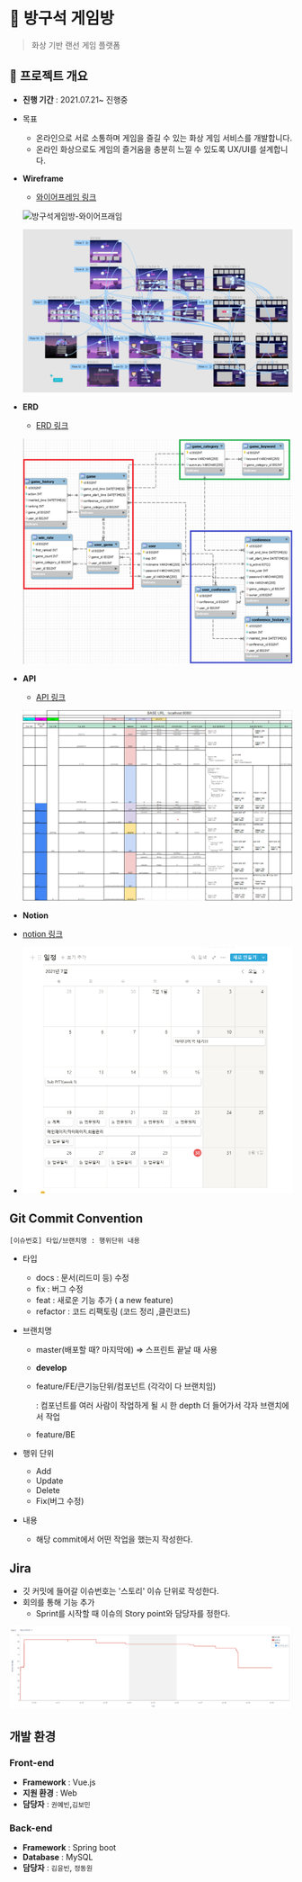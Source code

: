 # 🎈 방구석 게임방

> 화상 기반 랜선 게임 플랫폼 



## 📆 프로젝트 개요 

- **진행 기간** : 2021.07.21~ 진행중
- 목표
  - 온라인으로 서로 소통하며 게임을 즐길 수 있는 화상 게임 서비스를 개발합니다. 
  - 온라인 화상으로도 게임의 즐거움을 충분히 느낄 수 있도록 UX/UI를 설계합니다.



- **Wireframe**
  
  - [와이어프레임 링크](https://www.figma.com/file/baTkJLA1PJCApXCzz7GJdZ/방구석게임방?node-id=0%3A1) 
  
  ![방구석게임방-와이어프래임](README.assets/방구석게임방_와이어프레임.gif)
  
  ![image-20210730101432568](README.assets/image-20210730101432568.png)
  
  


- **ERD**

	- [ERD 링크](https://www.erdcloud.com/d/i2m7SoQ4TDpcjARp3)
	
	![image-20210730002623867](README.assets/image-20210730002623867.png)


- **API** 

	- [API 링크](https://docs.google.com/spreadsheets/d/1Hv3eXslcOPa4mkrRWPYeclXQUAdBnyGK2AVYatX1-eU/edit#gid=1154573824)
	
	![image-20210730101522727](README.assets/image-20210730101522727.png)

- **Notion**

- [notion 링크](https://spangle-dive-0b6.notion.site/36b6e17ba1a346d5a94bb6e3292e1268?v=ff7c138d2781458b889691b19d78bb6f)

- ![image-20210730003525462](README.assets/image-20210730003525462.png)







## Git Commit Convention

```
[이슈번호] 타입/브랜치명 : 행위단위 내용
```

- 타입

  - docs : 문서(리드미 등) 수정
  - fix : 버그 수정
  - feat : 새로운 기능 추가 ( a new feature)
  - refactor : 코드 리팩토링 (코드 정리 ,클린코드)

- 브랜치명

  - master(배포할 때? 마지막에) => 스프린트 끝날 때 사용

  - **develop**

  - feature/FE/큰기능단위/컴포넌트 (각각이 다 브랜치임)

    : 컴포넌트를 여러 사람이 작업하게 될 시 한 depth 더 들어가서 각자 브랜치에서 작업

  - feature/BE

- 행위 단위

  - Add
  - Update
  - Delete
  - Fix(버그 수정)

- 내용

  - 해당 commit에서 어떤 작업을 했는지 작성한다.

## **Jira**

- 깃 커밋에 들어갈 이슈번호는 '스토리' 이슈 단위로 작성한다.
- 회의를 통해 기능 추가
  * Sprint를 시작할 때 이슈의 Story point와 담당자를 정한다.

![image-20210730101558309](README.assets/image-20210730003324695.png)

## 개발 환경

### Front-end

- **Framework** : Vue.js
- **지원 환경** : Web
- **담당자** : `권예빈`,`김보민`



### Back-end

- **Framework** : Spring boot 
- **Database** : MySQL
- **담당자** :  `김윤빈`, `정동원`

